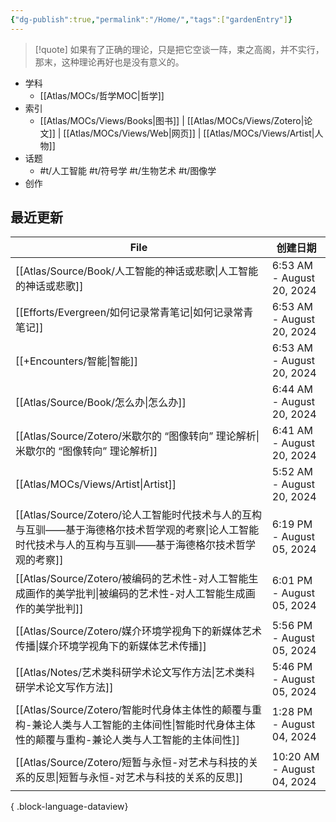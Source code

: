```yaml
---
{"dg-publish":true,"permalink":"/Home/","tags":["gardenEntry"]}
---
```



> [!quote] 如果有了正确的理论，只是把它空谈一阵，束之高阁，并不实行，那末，这种理论再好也是没有意义的。

- 学科
	- [[Atlas/MOCs/哲学MOC\|哲学]]
- 索引
	- [[Atlas/MOCs/Views/Books\|图书]] | [[Atlas/MOCs/Views/Zotero\|论文]] | [[Atlas/MOCs/Views/Web\|网页]] | [[Atlas/MOCs/Views/Artist\|人物]]
- 话题
	- #t/人工智能 #t/符号学 #t/生物艺术 #t/图像学
- 创作

## 最近更新

| File                                                                                            | 创建日期                       |
| ----------------------------------------------------------------------------------------------- | -------------------------- |
| [[Atlas/Source/Book/人工智能的神话或悲歌\|人工智能的神话或悲歌]]                                                 | 6:53 AM - August 20, 2024  |
| [[Efforts/Evergreen/如何记录常青笔记\|如何记录常青笔记]]                                                     | 6:53 AM - August 20, 2024  |
| [[+Encounters/智能\|智能]]                                                                       | 6:53 AM - August 20, 2024  |
| [[Atlas/Source/Book/怎么办\|怎么办]]                                                               | 6:44 AM - August 20, 2024  |
| [[Atlas/Source/Zotero/米歇尔的 “图像转向” 理论解析\|米歇尔的 “图像转向” 理论解析]]                                   | 6:41 AM - August 20, 2024  |
| [[Atlas/MOCs/Views/Artist\|Artist]]                                                          | 5:52 AM - August 20, 2024  |
| [[Atlas/Source/Zotero/论人工智能时代技术与人的互构与互驯——基于海德格尔技术哲学观的考察\|论人工智能时代技术与人的互构与互驯——基于海德格尔技术哲学观的考察]] | 6:19 PM - August 05, 2024  |
| [[Atlas/Source/Zotero/被编码的艺术性-对人工智能生成画作的美学批判\|被编码的艺术性-对人工智能生成画作的美学批判]]                       | 6:01 PM - August 05, 2024  |
| [[Atlas/Source/Zotero/媒介环境学视角下的新媒体艺术传播\|媒介环境学视角下的新媒体艺术传播]]                                   | 5:56 PM - August 05, 2024  |
| [[Atlas/Notes/艺术类科研学术论文写作方法\|艺术类科研学术论文写作方法]]                                                 | 5:46 PM - August 05, 2024  |
| [[Atlas/Source/Zotero/智能时代身体主体性的颠覆与重构-兼论人类与人工智能的主体间性\|智能时代身体主体性的颠覆与重构-兼论人类与人工智能的主体间性]]       | 1:28 PM - August 04, 2024  |
| [[Atlas/Source/Zotero/短暂与永恒-对艺术与科技的关系的反思\|短暂与永恒-对艺术与科技的关系的反思]]                               | 10:20 AM - August 04, 2024 |

{ .block-language-dataview}
